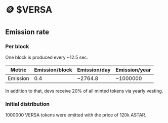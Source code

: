 # 🪙 $VERSA

## Emission rate

### Per block

One block is produced every \~12.5 sec.

| Metric   | Emission/block | Emission/day | Emission/year |
| -------- | -------------- | ------------ | ------------- |
| Emission | 0.4            | \~2764.8     | \~1000000     |

In addition to that, devs receive 20% of all minted tokens via yearly vesting.

### Initial distribution

1000000 VERSA tokens were emitted with the price of 120k ASTAR.

